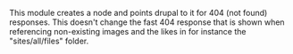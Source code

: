 This module creates a node and points drupal to it for 404 (not found) responses.
This doesn't change the fast 404 response that is shown when referencing non-existing images and the likes in for instance the "sites/all/files" folder.
